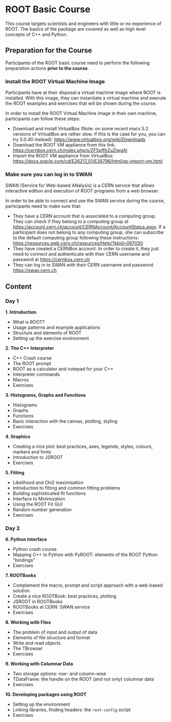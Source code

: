 # ROOT Basic Course

This course targets scientists and engineers with little or no experience of ROOT.
The basics of the package are covered as well as high level concepts of C++ and
Python.

## Preparation for the Course

Participants of the ROOT basic course need to perform the following preparation actions **prior to the course**.

### Install the ROOT Virtual Machine Image

Participants have at their disposal a virtual machine image where ROOT is installed. With this image, they can instantiate a virtual machine and execute the ROOT examples and exercises that will be shown during the course.

In order to install the ROOT Virtual Machine image in their own machine, participants can follow these steps:
* Download and install VirtualBox (Note: on some recent macs 5.2 versions of VirtualBox are rather slow. If this is the case for you, you can try 5.0.40 instead):
https://www.virtualbox.org/wiki/Downloads
* Download the ROOT VM appliance from this link:
https://cernbox.cern.ch/index.php/s/ZF5pffhZuZjwgAI
* Import the ROOT VM appliance from VirtualBox:
https://docs.oracle.com/cd/E26217_01/E26796/html/qs-import-vm.html

### Make sure you can log in to SWAN

SWAN (Service for Web-based ANalysis) is a CERN service that allows interactive edition and execution of ROOT programs from a web browser.

In order to be able to connect and use the SWAN service during the course, participants need to make sure that:
* They have a CERN account that is associated to a computing group. They can check if they belong to a computing group at https://account.cern.ch/account/CERNAccount/AccountStatus.aspx. If a participant does not belong to any computing group, she can subscribe to the default computing group following these instructions: https://resources.web.cern.ch/resources/Help/?kbid=067030
* They have created a CERNBox account. In order to create it, they just need to connect and authenticate with their CERN username and password at https://cernbox.cern.ch
* They can log in to SWAN with their CERN username and password: https://swan.cern.ch

## Content

### Day 1

**1. Introduction**
 - What is ROOT?
 - Usage patterns and example applications
 - Structure and elements of ROOT
 - Setting up the exercise environment

**2. The C++ Interpreter**
 - C++ Crash course
 - The ROOT prompt
 - ROOT as a calculator and notepad for your C++
 - Interpreter commands
 - Macros
 - Exercises

**3. Histograms, Graphs and Functions**
 - Histograms
 - Graphs
 - Functions
 - Basic interaction with the canvas, plotting, styling
 - Exercises

**4. Graphics**
 - Creating a nice plot: best practices, axes, legends, styles, colours, markers and fonts
 - Introduction to JSROOT
 - Exercises

**5. Fitting**
 - Likelihood and Chi2 maximisation
 - Introduction to fitting and common fitting problems
 - Building sophisticated fit functions
 - Interface to Minimization
 - Using the ROOT Fit GUI
 - Random number generation
 - Exercises

### Day 2

**6. Python Interface**
 - Python crash course
 - Mapping C++ to Python with PyROOT: elements of the ROOT Python "bindings"
 - Exercises

**7. ROOTBooks**
 - Complement the macro, prompt and script approach with a web-based solution
 - Create a nice ROOTBook: best practices, plotting
 - JSROOT in ROOTBooks
 - ROOTBooks at CERN: SWAN service
 - Exercises

**8. Working with Files**
 - The problem of input and output of data
 - Elements of file structure and format
 - Write and read objects
 - The TBrowser
 - Exercises

**9. Working with Columnar Data**
 - Two storage options: row- and column-wise
 - TDataFrame: the handle on the ROOT (and not only) columnar data
 - Exercises

**10. Developing packages using ROOT**
 - Setting up the environment
 - Linking libraries, finding headers: the `root-config` script
 - Exercises
